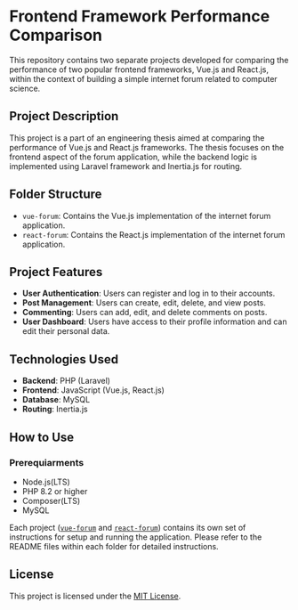 # Frontend Framework Performance Comparison

This repository contains two separate projects developed for comparing the performance of two popular frontend frameworks, Vue.js and React.js, within the context of building a simple internet forum related to computer science.

## Project Description

This project is a part of an engineering thesis aimed at comparing the performance of Vue.js and React.js frameworks. The thesis focuses on the frontend aspect of the forum application, while the backend logic is implemented using Laravel framework and Inertia.js for routing.

## Folder Structure

- `vue-forum`: Contains the Vue.js implementation of the internet forum application.
- `react-forum`: Contains the React.js implementation of the internet forum application.

## Project Features

- **User Authentication**: Users can register and log in to their accounts.
- **Post Management**: Users can create, edit, delete, and view posts.
- **Commenting**: Users can add, edit, and delete comments on posts.
- **User Dashboard**: Users have access to their profile information and can edit their personal data.

## Technologies Used

- **Backend**: PHP (Laravel)
- **Frontend**: JavaScript (Vue.js, React.js)
- **Database**: MySQL
- **Routing**: Inertia.js

## How to Use

### Prerequiarments

- Node.js(LTS)
- PHP 8.2 or higher
- Composer(LTS)
- MySQL

Each project ([`vue-forum`](https://github.com/mb-dir/benchmarking-vue-react/tree/master/vue-forum) and [`react-forum`](https://github.com/mb-dir/benchmarking-vue-react/tree/master/react-forum)) contains its own set of instructions for setup and running the application. Please refer to the README files within each folder for detailed instructions.

## License

This project is licensed under the [MIT License](LICENSE).
